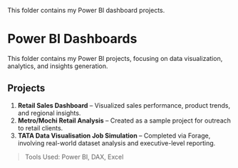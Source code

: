 This folder contains my Power BI dashboard projects.
# Power BI Dashboards
This folder contains my Power BI projects, focusing on data visualization, analytics, and insights generation.

## Projects
1. **Retail Sales Dashboard** – Visualized sales performance, product trends, and regional insights.
2. **Metro/Mochi Retail Analysis** – Created as a sample project for outreach to retail clients.
3. **TATA Data Visualisation Job Simulation** – Completed via Forage, involving real-world dataset analysis and executive-level reporting.

> Tools Used: Power BI, DAX, Excel
